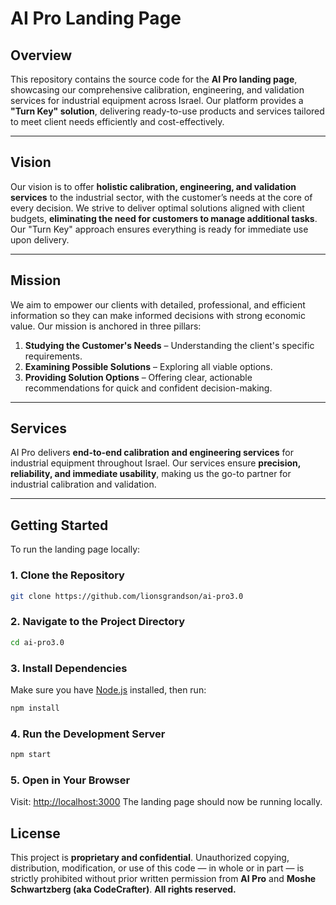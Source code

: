# AI Pro Landing Page

## Overview

This repository contains the source code for the **AI Pro landing page**, showcasing our comprehensive calibration, engineering, and validation services for industrial equipment across Israel. Our platform provides a **"Turn Key" solution**, delivering ready-to-use products and services tailored to meet client needs efficiently and cost-effectively.

---

## Vision

Our vision is to offer **holistic calibration, engineering, and validation services** to the industrial sector, with the customer’s needs at the core of every decision. We strive to deliver optimal solutions aligned with client budgets, **eliminating the need for customers to manage additional tasks**. Our "Turn Key" approach ensures everything is ready for immediate use upon delivery.

---

## Mission

We aim to empower our clients with detailed, professional, and efficient information so they can make informed decisions with strong economic value.
Our mission is anchored in three pillars:

1. **Studying the Customer's Needs** – Understanding the client's specific requirements.
2. **Examining Possible Solutions** – Exploring all viable options.
3. **Providing Solution Options** – Offering clear, actionable recommendations for quick and confident decision-making.

---

## Services

AI Pro delivers **end-to-end calibration and engineering services** for industrial equipment throughout Israel. Our services ensure **precision, reliability, and immediate usability**, making us the go-to partner for industrial calibration and validation.

---

## Getting Started

To run the landing page locally:

### 1. Clone the Repository

```bash
git clone https://github.com/lionsgrandson/ai-pro3.0
```

### 2. Navigate to the Project Directory

```bash
cd ai-pro3.0
```

### 3. Install Dependencies

Make sure you have [Node.js](https://nodejs.org/) installed, then run:

```bash
npm install
```

### 4. Run the Development Server

```bash
npm start
```

### 5. Open in Your Browser

Visit: [http://localhost:3000](http://localhost:3000)
The landing page should now be running locally.

## License

This project is **proprietary and confidential**.
Unauthorized copying, distribution, modification, or use of this code — in whole or in part — is strictly prohibited without prior written permission from **AI Pro** and **Moshe Schwartzberg (aka CodeCrafter)**.
**All rights reserved.**
